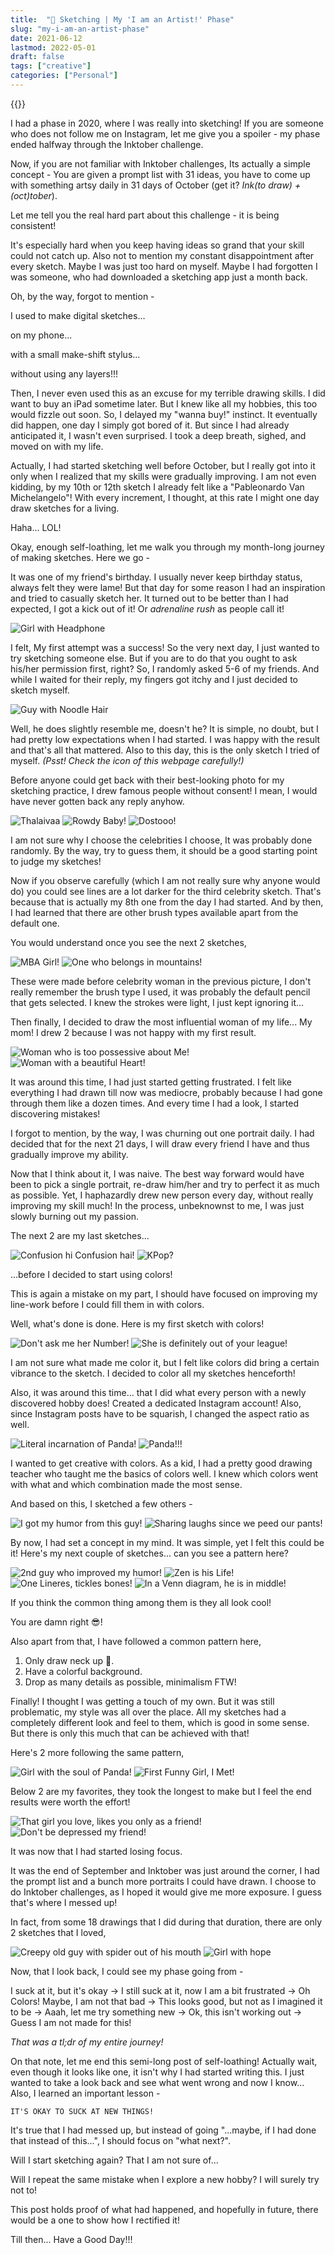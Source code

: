 ```yaml
---
title:  "🎨 Sketching | My 'I am an Artist!' Phase"
slug: "my-i-am-an-artist-phase"
date: 2021-06-12
lastmod: 2022-05-01
draft: false
tags: ["creative"]
categories: ["Personal"]
---
```


{{<banner caption="Generated by dall.e with prompt: 'art'">}}

<style>
    main#content .square-images img{
        width:49%;
    }
    main#content .rectangle-images img{
        width:25%;
    }
    main#content .banner img {
        border-radius: 0px; 
    }
    main#content img {
        border-radius: 25px; 
        display:inline; 
    }
</style>

I had a phase in 2020, where I was really into sketching! If you are someone who does not follow me on Instagram, let me give you a spoiler - my phase ended halfway through the Inktober challenge. 

Now, if you are not familiar with Inktober challenges, Its actually a simple concept - You are given a prompt list with 31 ideas, you have to come up with something artsy daily in 31 days of October (get it? *Ink(to draw) + (oct)tober*). 

Let me tell you the real hard part about this challenge - it is being consistent!

It's especially hard when you keep having ideas so grand that your skill could not catch up. Also not to mention my constant disappointment after every sketch. Maybe I was just too hard on myself. Maybe I had forgotten I was someone, who had downloaded a sketching app just a month back.

Oh, by the way, forgot to mention - 

I used to make digital sketches... 

on my phone... 

with a small make-shift stylus...

without using any layers!!!

Then, I never even used this as an excuse for my terrible drawing skills. I did want to buy an iPad sometime later. But I knew like all my hobbies, this too would fizzle out soon. So, I delayed my "wanna buy!" instinct. It eventually did happen, one day I simply got bored of it. But since I had already anticipated it, I wasn't even surprised. I took a deep breath, sighed, and moved on with my life.

Actually, I had started sketching well before October, but I really got into it only when I realized that my skills were gradually improving. I am not even kidding, by my 10th or 12th sketch I already felt like a "Pableonardo Van Michelangelo"! With every increment, I thought, at this rate I might one day draw sketches for a living. 

Haha... LOL!

Okay, enough self-loathing, let me walk you through my month-long journey of making sketches. Here we go -

It was one of my friend's birthday. I usually never keep birthday status, always felt they were lame! But that day for some reason I had an inspiration and tried to casually sketch her. It turned out to be better than I had expected, I got a kick out of it! Or *adrenaline rush* as people call it!

<span class="rectangle-images">

![Girl with Headphone](images/01.png)

I felt, My first attempt was a success! So the very next day, I just wanted to try sketching someone else. But if you are to do that you ought to ask his/her permission first, right? So, I randomly asked 5-6 of my friends. And while I waited for their reply, my fingers got itchy and I just decided to sketch myself.

![Guy with Noodle Hair](images/02.png)

Well, he does slightly resemble me, doesn't he? It is simple, no doubt, but I had pretty low expectations when I had started. I was happy with the result and that's all that mattered. Also to this day, this is the only sketch I tried of myself. *(Psst! Check the icon of this webpage carefully!)*

Before anyone could get back with their best-looking photo for my sketching practice, I drew famous people without consent! I mean, I would have never gotten back any reply anyhow.

![Thalaivaa](images/03.png)
![Rowdy Baby!](images/04.png)
![Dostooo!](images/05.png)

I am not sure why I choose the celebrities I choose, It was probably done randomly. By the way, try to guess them, it should be a good starting point to judge my sketches! 

Now if you observe carefully (which I am not really sure why anyone would do) you could see lines are a lot darker for the third celebrity sketch. That's because that is actually my 8th one from the day I had started. And by then, I had learned that there are other brush types available apart from the default one. 

You would understand once you see the next 2 sketches,

![MBA Girl!](images/06.png)
![One who belongs in mountains!](images/07.png)

These were made before celebrity woman in the previous picture, I don't really remember the brush type I used, it was probably the default pencil that gets selected. I knew the strokes were light, I just kept ignoring it...

Then finally, I decided to draw the most influential woman of my life... My mom! I drew 2 because I was not happy with my first result.

![Woman who is too possessive about Me!](images/08.png)
![Woman with a beautiful Heart!](images/09.png)

It was around this time, I had just started getting frustrated. I felt like everything I had drawn till now was mediocre, probably because I had gone through them like a dozen times. And every time I had a look, I started discovering mistakes! 

I forgot to mention, by the way, I was churning out one portrait daily. I had decided that for the next 21 days, I will draw every friend I have and thus gradually improve my ability. 

Now that I think about it, I was naive. The best way forward would have been to pick a single portrait, re-draw him/her and try to perfect it as much as possible. Yet, I haphazardly drew new person every day, without really improving my skill much! In the process, unbeknownst to me, I was just slowly burning out my passion.

The next 2 are my last sketches...

![Confusion hi Confusion hai!](images/10.png)
![KPop?](images/11.png)

...before I decided to start using colors!

This is again a mistake on my part, I should have focused on improving my line-work before I could fill them in with colors. 

Well, what's done is done. Here is my first sketch with colors!

![Don't ask me her Number!](images/12.png)
![She is definitely out of your league!](images/13.png)

I am not sure what made me color it, but I felt like colors did bring a certain vibrance to the sketch. I decided to color all my sketches henceforth!

Also, it was around this time... that I did what every person with a newly discovered hobby does! Created a dedicated Instagram account! Also, since Instagram posts have to be squarish, I changed the aspect ratio as well.

</span>

<span class="square-images">

![Literal incarnation of Panda!](images/14.jpg)
![Panda!!!](images/15.jpg)

I wanted to get creative with colors. As a kid, I had a pretty good drawing teacher who taught me the basics of colors well. I knew which colors went with what and which combination made the most sense. 

And based on this, I sketched a few others - 

![I got my humor from this guy!](images/16.png)
![Sharing laughs since we peed our pants!](images/17.jpg)


By now, I had set a concept in my mind. It was simple, yet I felt this could be it! Here's my next couple of sketches... can you see a pattern here?

![2nd guy who improved my humor!](images/18.png)
![Zen is his Life!](images/19.png)
![One Lineres, tickles bones!](images/20.png)
![In a Venn diagram, he is in middle!](images/21.jpg)

If you think the common thing among them is they all look cool! 

You are damn right 😎! 

Also apart from that, I have followed a common pattern here,

1. Only draw neck up 🧑.
2. Have a colorful background.
3. Drop as many details as possible, minimalism FTW!

Finally! I thought I was getting a touch of my own. But it was still problematic, my style was all over the place. All my sketches had a completely different look and feel to them, which is good in some sense. But there is only this much that can be achieved with that!

Here's 2 more following the same pattern,

![Girl with the soul of Panda!](images/22.png)
![First Funny Girl, I Met!](images/23.png)

Below 2 are my favorites, they took the longest to make but I feel the end results were worth the effort!

![That girl you love, likes you only as a friend!](images/24.png)
![Don't be depressed my friend!](images/25.png)

It was now that I had started losing focus. 

It was the end of September and Inktober was just around the corner, I had the prompt list and a bunch more portraits I could have drawn. I choose to do Inktober challenges, as I hoped it would give me more exposure. I guess that's where I messed up!

In fact, from some 18 drawings that I did during that duration, there are only 2 sketches that I loved,

![Creepy old guy with spider out of his mouth](images/26.png)
![Girl with hope](images/27.png)

</span>

Now, that I look back, I could see my phase going from - 

I suck at it, but it's okay -> I still suck at it, now I am a bit frustrated -> Oh Colors! Maybe, I am not that bad -> This looks good, but not as I imagined it to be -> Aaah, let me try something new -> Ok, this isn't working out -> Guess I am not made for this!

*That was a tl;dr of my entire journey!*

On that note, let me end this semi-long post of self-loathing! Actually wait, even though it looks like one, it isn't why I had started writing this. I just wanted to take a look back and see what went wrong and now I know... Also, I learned an important lesson -

`IT'S OKAY TO SUCK AT NEW THINGS!`

It's true that I had messed up, but instead of going "...maybe, if I had done that instead of this...", I should focus on "what next?". 

Will I start sketching again? That I am not sure of...

Will I repeat the same mistake when I explore a new hobby? I will surely try not to!

This post holds proof of what had happened, and hopefully in future, there would be a one to show how I rectified it!

Till then... Have a Good Day!!!